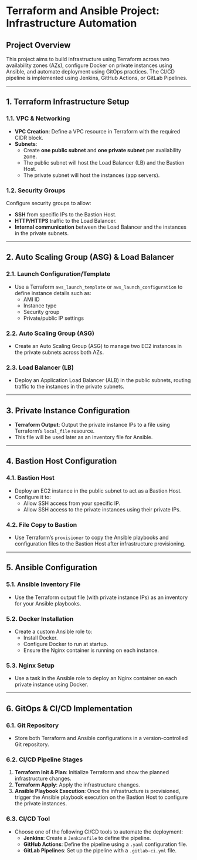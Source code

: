 # Terraform and Ansible Project: Infrastructure Automation 

## Project Overview
This project aims to build infrastructure using Terraform across two availability zones (AZs), configure Docker on private instances using Ansible, and automate deployment using GitOps practices. The CI/CD pipeline is implemented using Jenkins, GitHub Actions, or GitLab Pipelines.

---

## 1. Terraform Infrastructure Setup

### 1.1. VPC & Networking
- **VPC Creation**: Define a VPC resource in Terraform with the required CIDR block.
- **Subnets**: 
  - Create **one public subnet** and **one private subnet** per availability zone.
  - The public subnet will host the Load Balancer (LB) and the Bastion Host.
  - The private subnet will host the instances (app servers).
  
### 1.2. Security Groups
Configure security groups to allow:
- **SSH** from specific IPs to the Bastion Host.
- **HTTP/HTTPS** traffic to the Load Balancer.
- **Internal communication** between the Load Balancer and the instances in the private subnets.

---

## 2. Auto Scaling Group (ASG) & Load Balancer

### 2.1. Launch Configuration/Template
- Use a Terraform `aws_launch_template` or `aws_launch_configuration` to define instance details such as:
  - AMI ID
  - Instance type
  - Security group
  - Private/public IP settings

### 2.2. Auto Scaling Group (ASG)
- Create an Auto Scaling Group (ASG) to manage two EC2 instances in the private subnets across both AZs.

### 2.3. Load Balancer (LB)
- Deploy an Application Load Balancer (ALB) in the public subnets, routing traffic to the instances in the private subnets.

---

## 3. Private Instance Configuration
- **Terraform Output**: Output the private instance IPs to a file using Terraform’s `local_file` resource.
- This file will be used later as an inventory file for Ansible.

---

## 4. Bastion Host Configuration

### 4.1. Bastion Host
- Deploy an EC2 instance in the public subnet to act as a Bastion Host.
- Configure it to:
  - Allow SSH access from your specific IP.
  - Allow SSH access to the private instances using their private IPs.

### 4.2. File Copy to Bastion
- Use Terraform’s `provisioner` to copy the Ansible playbooks and configuration files to the Bastion Host after infrastructure provisioning.

---

## 5. Ansible Configuration

### 5.1. Ansible Inventory File
- Use the Terraform output file (with private instance IPs) as an inventory for your Ansible playbooks.

### 5.2. Docker Installation
- Create a custom Ansible role to:
  - Install Docker.
  - Configure Docker to run at startup.
  - Ensure the Nginx container is running on each instance.

### 5.3. Nginx Setup
- Use a task in the Ansible role to deploy an Nginx container on each private instance using Docker.

---

## 6. GitOps & CI/CD Implementation

### 6.1. Git Repository
- Store both Terraform and Ansible configurations in a version-controlled Git repository.

### 6.2. CI/CD Pipeline Stages

1. **Terraform Init & Plan**: Initialize Terraform and show the planned infrastructure changes.
2. **Terraform Apply**: Apply the infrastructure changes.
3. **Ansible Playbook Execution**: Once the infrastructure is provisioned, trigger the Ansible playbook execution on the Bastion Host to configure the private instances.

### 6.3. CI/CD Tool
- Choose one of the following CI/CD tools to automate the deployment:
  - **Jenkins**: Create a `Jenkinsfile` to define the pipeline.
  - **GitHub Actions**: Define the pipeline using a `.yaml` configuration file.
  - **GitLab Pipelines**: Set up the pipeline with a `.gitlab-ci.yml` file.




